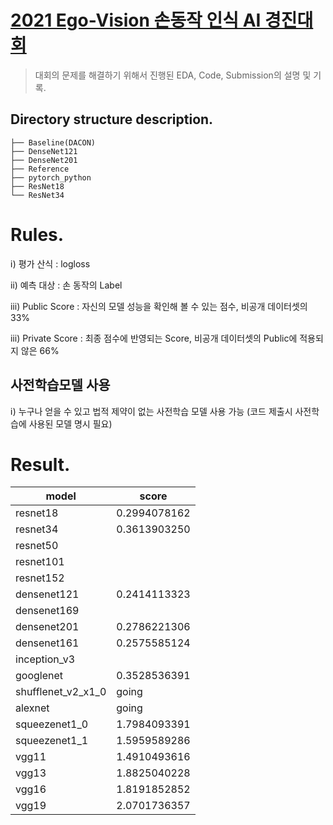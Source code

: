 # [2021 Ego-Vision 손동작 인식 AI 경진대회](https://dacon.io/competitions/official/235805/overview/description)

> 대회의 문제를 해결하기 위해서 진행된 EDA, Code, Submission의 설명 및 기록.

## Directory structure description.

```Egp-Vision
├── Baseline(DACON)
├── DenseNet121
├── DenseNet201
├── Reference
├── pytorch_python
├── ResNet18
└── ResNet34
```

# Rules.

ⅰ) 	평가 산식 : logloss

ⅱ) 	예측 대상 : 손 동작의 Label

ⅲ) 	Public Score : 자신의 모델 성능을 확인해 볼 수 있는 점수, 비공개 데이터셋의 33%

ⅲ) 	Private Score : 최종 점수에 반영되는 Score, 비공개 데이터셋의 Public에 적용되지 않은 66%



## 사전학습모델 사용

ⅰ)	누구나 얻을 수 있고 법적 제약이 없는 사전학습 모델 사용 가능 (코드 제출시 사전학습에 사용된 모델 명시 필요)

# Result.

| model              | score        |
| ------------------ | ------------ |
| resnet18           | 0.2994078162 |
| resnet34           | 0.3613903250 |
| resnet50           |              |
| resnet101          |              |
| resnet152          |              |
| densenet121        | 0.2414113323 |
| densenet169        |              |
| densenet201        | 0.2786221306 |
| densenet161        | 0.2575585124 |
| inception_v3       |              |
| googlenet          | 0.3528536391 |
| shufflenet_v2_x1_0 | going        |
| alexnet            | going        |
| squeezenet1_0      | 1.7984093391 |
| squeezenet1_1      | 1.5959589286 |
| vgg11              | 1.4910493616 |
| vgg13              | 1.8825040228 |
| vgg16              | 1.8191852852 |
| vgg19              | 2.0701736357 |

